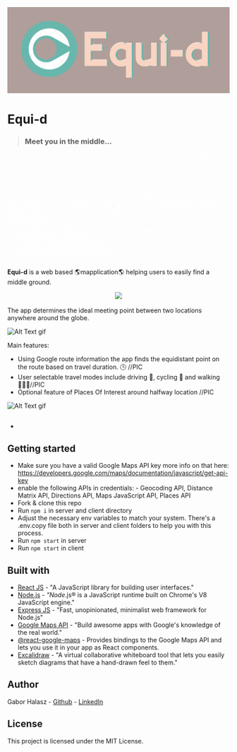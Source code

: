 

<p align="center">
  <img src="readmeFiles/logo.png" />
</p>
<h1>Equi-d </h1>


>### Meet you in the middle...
<p align="center">
  <img src="readmeFiles/landing.gif"/>
</p>

**Equi-d** is a web based 🌎mapplication🌎 helping users to easily find a middle ground. 

<p align="center">
  <img src="readmeFiles/screenshot-readme-2.png" />
</p>

The app determines the ideal meeting point between two locations anywhere around the globe. 

![Alt Text](https:gif) gif 

Main features:
- Using Google route information the app finds the equidistant point on the route based on travel duration. 🕒 //PIC 
- User selectable travel modes include driving 🚗, cycling 🚴 and walking🚶🏾‍♂️//PIC 
- Optional feature of Places Of Interest around halfway location //PIC

![Alt Text](https:gif) gif 

##
- 

## Getting started
-  Make sure you have a valid Google Maps API key more info on that here: https://developers.google.com/maps/documentation/javascript/get-api-key
- enable the following APIs in credentials: -   Geocoding API, Distance Matrix API, Directions API, Maps JavaScript API, Places API
- Fork & clone this repo  
- Run  `npm i`  in server and client directory
- Adjust the necessary env variables to match your system. There's a .env.copy file both in server and client folders to help you with this process.  
- Run `npm start` in server 
- Run `npm start` in client



## Built with
* [React JS](https://reactjs.org/) - "A JavaScript library for building user interfaces."
* [Node.js](https://nodejs.org/en/) - _"Node_.js® is a JavaScript runtime built on Chrome's V8 JavaScript engine."
* [Express JS](https://expressjs.com/) - "Fast, unopinionated, minimalist web framework for Node.js"
* [Google Maps API](https://developers.google.com/maps) - "Build awesome apps with Google's knowledge of the real world."
* [@react-google-maps](https://www.npmjs.com/package/@react-google-maps/api) - Provides bindings to the Google Maps API and lets you use it in your app as React components.
* [Excalidraw](https://excalidraw.com/) - "A virtual collaborative whiteboard tool that lets you easily sketch diagrams that have a hand-drawn feel to them."

## Author

Gabor Halasz -  [Github](https://github.com/gabss405)  -  [LinkedIn](https://www.linkedin.com/in/gaborh/)

## [](https://github.com/codeworks/job-preparation/blob/master/examples/readme-2.md#license)License

This project is licensed under the MIT License.
